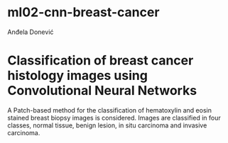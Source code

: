 # ml02-cnn-breast-cancer
Anđela Donević


# Classification of breast cancer histology images using Convolutional Neural Networks

A Patch-based method for the classification of hematoxylin and eosin stained breast biopsy images is considered.
Images are classified in four classes, normal tissue, benign lesion, in situ carcinoma and invasive carcinoma.
